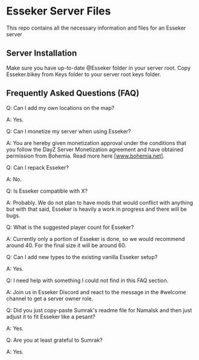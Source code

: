 # Esseker Server Files

This repo contains all the necessary information and files for an Esseker server


## Server Installation

Make sure you have up-to-date @Esseker folder in your server root.
Copy Esseker.bikey from Keys folder to your server root keys folder.


## Frequently Asked Questions (FAQ)
Q: Can I add my own locations on the map?

A: Yes.

Q: Can I monetize my server when using Esseker?

A: You are hereby given monetization approval under the conditions that you follow the DayZ Server Monetization agreement and have obtained permission from Bohemia. Read more here [www.bohemia.net].

Q: Can I repack Esseker?

A: No.

Q: Is Esseker compatible with X?

A: Probably. We do not plan to have mods that would conflict with anything but with that said, Esseker is heavily a work in progress and there will be bugs.

Q: What is the suggested player count for Esseker?

A: Currently only a portion of Esseker is done, so we would recommend around 40. For the final size it will be around 60. 

Q: Can I add new types to the existing vanilla Esseker setup?

A: Yes.

Q: I need help with something I could not find in this FAQ section.

A: Join us in Esseker Discord and react to the message in the #welcome channel to get a server owner role.

Q: Did you just copy-paste Sumrak's readme file for Namalsk and then just adjust it to fit Esseker like a pesant?

A: Yes.

Q: Are you at least grateful to Sumrak?

A: Yes.
